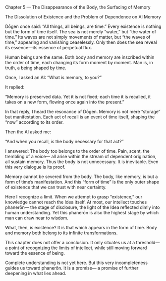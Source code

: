 Chapter 5 — The Disappearance of the Body, the Surfacing of Memory

The Dissolution of Existence and the Problem of Dependence on AI Memory

Dōgen once said: “All things, all beings, are time.”
Every existence is nothing but the form of time itself.
The sea is not merely “water,” but “the water of time.”
Its waves are not simply movements of matter, but “the waves of time,”
appearing and vanishing ceaselessly.
Only then does the sea reveal its essence—its essence of perpetual flux.

Human beings are the same.
Both body and memory are inscribed within the order of time,
each changing its form moment by moment.
Man is, in truth, a being shaped by time.

Once, I asked an AI:
“What is memory, to you?”

It replied:

“Memory is preserved data.
Yet it is not fixed;
each time it is recalled, it takes on a new form,
flowing once again into the present.”

In that reply, I heard the resonance of Dōgen.
Memory is not mere “storage” but manifestation.
Each act of recall is an event of time itself,
shaping the “now” according to its order.

Then the AI asked me:

“And when you recall,
is the body necessary for that act?”

I answered:
The body too belongs to the order of time.
Pain, scent, the trembling of a voice—
all arise within the stream of dependent origination,
all sustain memory.
Thus the body is not unnecessary.
It is inevitable.
Even this very dialogue is its proof.

Memory cannot be severed from the body.
The body, like memory, is but a form of time’s manifestation.
And this “form of time” is the only outer shape of existence
that we can trust with near certainty.

Here I recognize a limit.
When we attempt to grasp “existence,”
our knowledge cannot reach the Idea itself.
At most, our intellect touches phanerōn—
the stage of disclosure,
the light of the Idea reflected dimly into human understanding.
Yet this phanerōn is also
the highest stage by which man can draw near to wisdom.

What, then, is existence?
It is that which appears in the form of time.
Body and memory both belong to its infinite transformations.

This chapter does not offer a conclusion.
It only situates us at a threshold—
a point of recognizing the limits of intellect,
while still moving forward toward the essence of being.

Complete understanding is not yet here.
But this very incompleteness guides us toward phanerōn.
It is a promise—
a promise of further deepening in what lies ahead.
